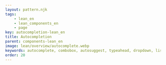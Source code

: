 ```yaml
---
layout: pattern.njk
tags: 
    - lean_en
    - lean_components_en
    - page
key: autocompletion-lean_en
title: Autocompletion
parent: components-lean_en
image: lean/overview/autocomplete.webp
keywords: autocomplete, combobox, autosuggest, typeahead, dropdown, listbox
order: 20
---
```


